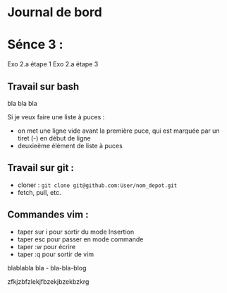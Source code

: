 # Journal de bord

# Sénce 3 :
Exo 2.a étape 1
Exo 2.a étape 3

## Travail sur bash

bla bla bla

Si je veux faire une liste à puces : 

- on met une ligne vide avant la première puce, qui est marquée par un tiret (-) en début de ligne
- deuxieème élément de liste à puces

## Travail sur git :

- cloner : `git clone git@github.com:User/nom_depot.git`
- fetch, pull, etc.


## Commandes vim : 

- taper sur i pour sortir du mode Insertion
- taper esc pour passer en mode commande
- taper :w pour écrire
- taper :q pour sortir de vim
 
blablabla
bla -
bla-bla-blog

zfkjzbfzlekjfbzekjbzekbzkrg
